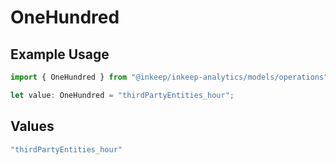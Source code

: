 # OneHundred

## Example Usage

```typescript
import { OneHundred } from "@inkeep/inkeep-analytics/models/operations";

let value: OneHundred = "thirdPartyEntities_hour";
```

## Values

```typescript
"thirdPartyEntities_hour"
```